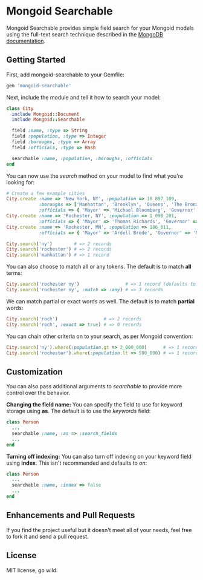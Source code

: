 # Mongoid Searchable

Mongoid Searchable provides simple field search for your Mongoid models using the full-text search technique described in the [MongoDB documentation](http://www.mongodb.org/display/DOCS/Full+Text+Search+in+Mongo).

## Getting Started

First, add mongoid-searchable to your Gemfile:

```ruby
gem 'mongoid-searchable'
```

Next, include the module and tell it how to search your model:

```ruby
class City
  include Mongoid::Document
  include Mongoid::Searchable

  field :name, :type => String
  field :population, :type => Integer
  field :boroughs, :type => Array
  field :officials, :type => Hash

  searchable :name, :population, :boroughs, :officials
end
```

You can now use the *search* method on your model to find what you're looking for:

```ruby
# Create a few example cities
City.create :name => 'New York, NY', :population => 18_897_109,
            :boroughs => ['Manhattan', 'Brooklyn', 'Queens', 'The Bronx', 'Staten Island'],
            :officials => { 'Mayor' => 'Michael Bloomberg', 'Governor' => 'Andrew Cuomo' }
City.create :name => 'Rochester, NY', :population => 1_098_201,
            :officials => { 'Mayor' => 'Thomas Richards', 'Governor' => 'Andrew Cuomo' }
City.create :name => 'Rochester, MN', :population => 186_011,
            :officials => { 'Mayor' => 'Ardell Brede', 'Governor' => 'Mark Dayton' }

City.search('ny')        # => 2 records
City.search('rochester') # => 2 records
City.search('manhattan') # => 1 record
```

You can also choose to match all or any tokens. The default is to match **all** terms:

```ruby
City.search('rochester ny')                 # => 1 record (defaults to all)
City.search('rochester ny', :match => :any) # => 3 records
```

We can match partial or exact words as well. The default is to match **partial** words:

```ruby
City.search('roch')                 # => 2 records
City.search('roch', :exact => true) # => 0 records
```

You can chain other criteria on to your search, as per Mongoid convention:

```ruby
City.search('ny').where(:population.gt => 2_000_000)      # => 1 record
City.search('rochester').where(:population.lt => 500_000) # => 1 record
```

## Customization

You can also pass additional arguments to *searchable* to provide more control over the behavior.

**Changing the field name:** You can specify the field to use for keyword storage using **as**. The default is to use the *keywords* field:

```ruby
class Person
  ...
  searchable :name, :as => :search_fields
  ...
end
```

**Turning off indexing:** You can also turn off indexing on your keyword field using **index**. This isn't recommended and defaults to *on*:

```ruby
class Person
  ...
  searchable :name, :index => false
  ...
end
```

## Enhancements and Pull Requests

If you find the project useful but it doesn't meet all of your needs, feel free to fork it and send a pull request.

## License

MIT license, go wild.
